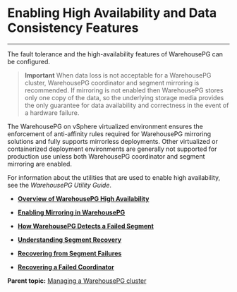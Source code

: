# Enabling High Availability and Data Consistency Features
---

The fault tolerance and the high-availability features of WarehousePG can be configured.

> **Important** When data loss is not acceptable for a WarehousePG cluster, WarehousePG coordinator and segment mirroring is recommended. If mirroring is not enabled then WarehousePG stores only one copy of the data, so the underlying storage media provides the only guarantee for data availability and correctness in the event of a hardware failure.

The WarehousePG on vSphere virtualized environment ensures the enforcement of anti-affinity rules required for WarehousePG mirroring solutions and fully supports mirrorless deployments. Other virtualized or containerized deployment environments are generally not supported for production use unless both WarehousePG coordinator and segment mirroring are enabled.

For information about the utilities that are used to enable high availability, see the *WarehousePG Utility Guide*.

-   **[Overview of WarehousePG High Availability](overview-of-high-availability-in-warehousepg.html)**  

-   **[Enabling Mirroring in WarehousePG](enabling-mirroring-in-warehousepg.html)**  

-   **[How WarehousePG Detects a Failed Segment](detecting-a-failed-segment.html)**  

-   **[Understanding Segment Recovery](understanding-segment-recovery.html)**  

-   **[Recovering from Segment Failures](recovering-from-segment-failures.html)**  

-   **[Recovering a Failed Coordinator](recovering-a-failed-coordinator.html)**  


**Parent topic:** [Managing a WarehousePG cluster](../managing/managing.html)

